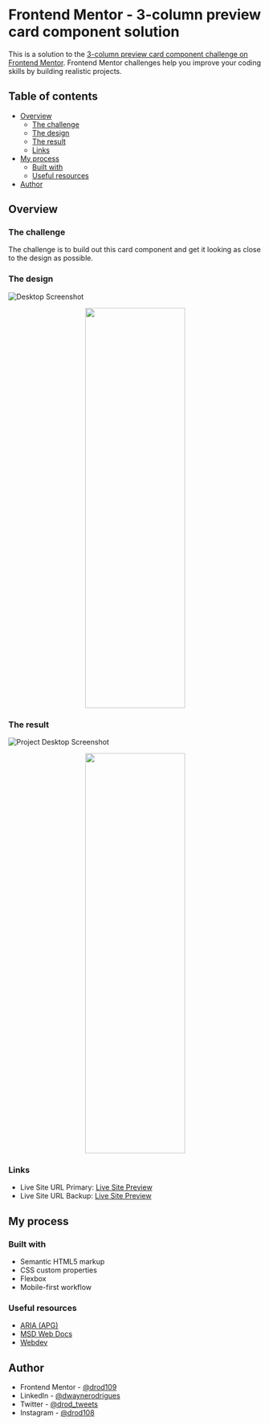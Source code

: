 # Frontend Mentor - 3-column preview card component solution

This is a solution to the [3-column preview card component challenge on Frontend Mentor](https://www.frontendmentor.io/challenges/3column-preview-card-component-pH92eAR2-). Frontend Mentor challenges help you improve your coding skills by building realistic projects.

## Table of contents

- [Overview](#overview)
  - [The challenge](#the-challenge)
  - [The design](#the-design)
  - [The result](#the-result)
  - [Links](#links)
- [My process](#my-process)
  - [Built with](#built-with)
  - [Useful resources](#useful-resources)
- [Author](#author)

## Overview

### The challenge

The challenge is to build out this card component and get it looking as close to the design as possible.

### The design

![Desktop Screenshot](https://i.postimg.cc/jSjZ8JXd/desktop-design.jpg)

 <p align="center">
  <img width="199" height="797" src="https://i.postimg.cc/cL5TP497/mobile-design.jpg">
</p>

### The result

![Project Desktop Screenshot](https://i.postimg.cc/KzsGCWks/desktop-screenshot.png)

 <p align="center">
  <img width="199" height="797" src="https://i.postimg.cc/bJvYCPJt/mobile-screenshot.png">
</p>

### Links

- Live Site URL Primary: [Live Site Preview](https://drod109.github.io/3-column-preview-card/)
- Live Site URL Backup: [Live Site Preview](https://codepen.io/drodrigues/full/)

## My process

### Built with

- Semantic HTML5 markup
- CSS custom properties
- Flexbox
- Mobile-first workflow

### Useful resources

- [ARIA (APG)](https://www.w3.org/WAI/ARIA/)
- [MSD Web Docs](https://developer.mozilla.org/)
- [Webdev](https://web.dev/)

## Author

- Frontend Mentor - [@drod109](https://www.frontendmentor.io/profile/drod109)
- LinkedIn - [@dwaynerodrigues](https://www.linkedin.com/in/dwaynerodrigues/)
- Twitter - [@drod_tweets](https://www.twitter.com/drod_tweets)
- Instagram - [@drod108](https://www.instagram.com/drod108/)
